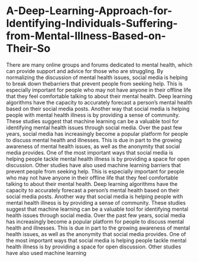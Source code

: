 # A-Deep-Learning-Approach-for-Identifying-Individuals-Suffering-from-Mental-Illness-Based-on-Their-So
There are many online groups and forums dedicated to mental health, which can provide support and advice for those
who are struggling. By normalizing the discussion of mental health issues, social media is helping to break down thebarriers that prevent people from seeking help. This is especially important for people who may not have anyone in
their offline life that they feel comfortable talking to about
their mental health. Deep learning algorithms have the capacity to accurately forecast a person’s mental health based
on their social media posts. Another way that social media
is helping people with mental health illness is by providing
a sense of community. These studies suggest that machine
learning can be a valuable tool for identifying mental health
issues through social media. Over the past few years, social media has increasingly become a popular platform for
people to discuss mental health and illnesses. This is due in
part to the growing awareness of mental health issues, as
well as the anonymity that social media provides. One of
the most important ways that social media is helping people
tackle mental health illness is by providing a space for open
discussion. Other studies have also used machine learning
barriers that prevent people from seeking help. This is especially important for people who may not have anyone in
their offline life that they feel comfortable talking to about
their mental health. Deep learning algorithms have the capacity to accurately forecast a person’s mental health based
on their social media posts. Another way that social media
is helping people with mental health illness is by providing
a sense of community. These studies suggest that machine
learning can be a valuable tool for identifying mental health
issues through social media. Over the past few years, social media has increasingly become a popular platform for
people to discuss mental health and illnesses. This is due in
part to the growing awareness of mental health issues, as
well as the anonymity that social media provides. One of
the most important ways that social media is helping people
tackle mental health illness is by providing a space for open
discussion. Other studies have also used machine learning

